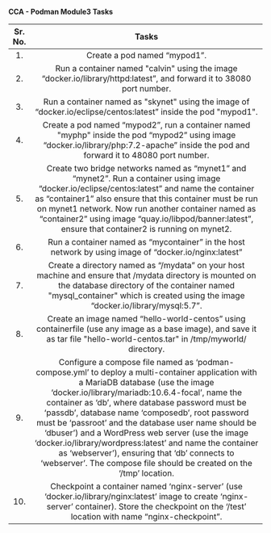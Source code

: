 ﻿**CCA - Podman Module3 Tasks** 

|**Sr. No.**|**Tasks**|
| :-: | :-: |
|1\.|<a name="docs-internal-guid-af155a93-7fff-13a6-ce"></a>Create a pod named “mypod1”.|
|2\.|<a name="docs-internal-guid-7950f2ee-7fff-47d7-90"></a>Run a container named "calvin" using the image “docker.io/library/httpd:latest”, and forward it to 38080 port number.|
|3\.|<a name="docs-internal-guid-cd8509dd-7fff-6bf9-40"></a>Run a container named as "skynet" using the image of “docker.io/eclipse/centos:latest” inside the pod "mypod1".|
|4\.|<a name="docs-internal-guid-ff99b2cb-7fff-7ddf-40"></a>Create a pod named “mypod2”, run a container named "myphp" inside the pod “mypod2” using image “docker.io/library/php:7.2-apache” inside the pod and forward it to 48080 port number.|
|5\.|<a name="docs-internal-guid-fb18efe3-7fff-9cf6-c1"></a>Create two bridge networks named as “mynet1” and “mynet2”. Run a container using image “docker.io/eclipse/centos:latest” and name the container as “container1” also ensure that this container must be run on mynet1 network. Now run another container named as “container2” using image “quay.io/libpod/banner:latest”, ensure that container2 is running on mynet2.|
|6\.|<a name="docs-internal-guid-dc952715-7fff-b86f-1c"></a>Run a container named as “mycontainer” in the host network by using image of “docker.io/nginx:latest”|
|7\.|<a name="docs-internal-guid-53b15e8f-7fff-d4af-ab"></a>Create a directory named as “/mydata” on your host machine and ensure that /mydata directory is mounted on the database directory of the container named "mysql\_container" which is created using the image “docker.io/library/mysql:5.7”.|
|8\.|<a name="docs-internal-guid-332f70fa-7fff-edd7-22"></a>Create an image named “hello-world-centos” using containerfile (use any image as a base image), and save it as tar file "hello-world-centos.tar" in /tmp/myworld/ directory.|
|9\.|Configure a compose file named as ‘podman-compose.yml’ to deploy a multi-container application with a MariaDB database (use the image ‘docker.io/library/mariadb:10.6.4-focal’, name the container as ‘db’, where database password must be ‘passdb’, database name ‘composedb’, root password must be ‘passroot’ and the database user name  should be ‘dbuser’) and a WordPress web server (use the image ‘docker.io/library/wordpress:latest’ and name the container as ‘webserver’), ensuring that ‘db’ connects to ‘webserver’. The compose file should be created on the ‘/tmp’ location.|
|10\.|Checkpoint a container named ‘nginx-server’ (use ‘docker.io/library/nginx:latest’ image to create ‘nginx-server’ container). Store the checkpoint on the ‘/test’ location with name “nginx-checkpoint”.|


